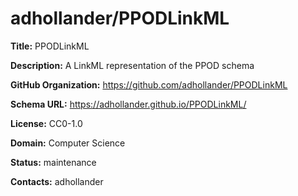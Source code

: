 # adhollander/PPODLinkML

**Title:** PPODLinkML

**Description:** A LinkML representation of the PPOD schema

**GitHub Organization:** https://github.com/adhollander/PPODLinkML

**Schema URL:** https://adhollander.github.io/PPODLinkML/

**License:** CC0-1.0

**Domain:** Computer Science

**Status:** maintenance



**Contacts:** adhollander
